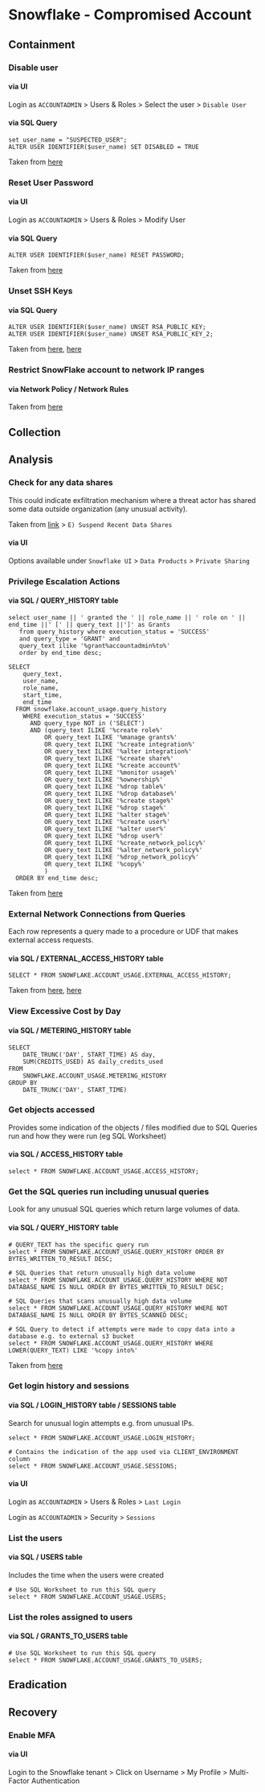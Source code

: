 # Snowflake - Compromised Account

## Containment

### Disable user 

#### via UI

Login as `ACCOUNTADMIN` > Users & Roles > Select the user > `Disable User`

#### via SQL Query

```
set user_name = "SUSPECTED_USER";
ALTER USER IDENTIFIER($user_name) SET DISABLED = TRUE
```

Taken from [here](https://community.snowflake.com/s/article/Communication-ID-0108977-Additional-Information)

### Reset User Password

#### via UI

Login as `ACCOUNTADMIN` > Users & Roles > Modify User

#### via SQL Query

```
ALTER USER IDENTIFIER($user_name) RESET PASSWORD;
```

Taken from [here](https://community.snowflake.com/s/article/Communication-ID-0108977-Additional-Information)

### Unset SSH Keys

#### via SQL Query

```
ALTER USER IDENTIFIER($user_name) UNSET RSA_PUBLIC_KEY;
ALTER USER IDENTIFIER($user_name) UNSET RSA_PUBLIC_KEY_2;
```

Taken from [here](https://community.snowflake.com/s/article/Communication-ID-0108977-Additional-Information), [here](https://docs.snowflake.com/en/user-guide/key-pair-auth)

### Restrict SnowFlake account to network IP ranges

#### via Network Policy / Network Rules

Taken from [here](https://docs.snowflake.com/en/user-guide/network-policies#about-network-policies)

## Collection

## Analysis

### Check for any data shares

This could indicate exfiltration mechanism where a threat actor has shared some data outside organization (any unusual activity).

Taken from [link](https://www.obsidiansecurity.com/blog/a-practical-guide-to-handling-unauthorized-access-to-snowflake/) > `E) Suspend Recent Data Shares` 

#### via UI

Options available under `Snowflake UI` > `Data Products` > `Private Sharing`

### Privilege Escalation Actions

#### via SQL  / QUERY_HISTORY table

```
select user_name || ' granted the ' || role_name || ' role on ' || end_time ||' [' || query_text ||']' as Grants
   from query_history where execution_status = 'SUCCESS'
   and query_type = 'GRANT' and
   query_text ilike '%grant%accountadmin%to%'
   order by end_time desc;
```

```
SELECT
    query_text,
    user_name,
    role_name,
    start_time,
    end_time
  FROM snowflake.account_usage.query_history
    WHERE execution_status = 'SUCCESS'
      AND query_type NOT in ('SELECT')
      AND (query_text ILIKE '%create role%'
          OR query_text ILIKE '%manage grants%'
          OR query_text ILIKE '%create integration%'
          OR query_text ILIKE '%alter integration%'
          OR query_text ILIKE '%create share%'
          OR query_text ILIKE '%create account%'
          OR query_text ILIKE '%monitor usage%'
          OR query_text ILIKE '%ownership%'
          OR query_text ILIKE '%drop table%'
          OR query_text ILIKE '%drop database%'
          OR query_text ILIKE '%create stage%'
          OR query_text ILIKE '%drop stage%'
          OR query_text ILIKE '%alter stage%'
          OR query_text ILIKE '%create user%'
          OR query_text ILIKE '%alter user%'
          OR query_text ILIKE '%drop user%'
          OR query_text ILIKE '%create_network_policy%'
          OR query_text ILIKE '%alter_network_policy%'
          OR query_text ILIKE '%drop_network_policy%'
          OR query_text ILIKE '%copy%'
          )
  ORDER BY end_time desc;
```

Taken from [here](https://community.snowflake.com/s/article/Communication-ID-0108977-Additional-Information)

### External Network Connections from Queries

Each row represents a query made to a procedure or UDF that makes external access requests.

#### via SQL / EXTERNAL_ACCESS_HISTORY table

```
SELECT * FROM SNOWFLAKE.ACCOUNT_USAGE.EXTERNAL_ACCESS_HISTORY;
```

Taken from [here](https://community.snowflake.com/s/article/Communication-ID-0108977-Additional-Information), [here](https://docs.snowflake.com/en/release-notes/2024/8_00#account-usage-new-external-access-history-view)

### View Excessive Cost by Day

#### via SQL / METERING_HISTORY table

```
SELECT 
    DATE_TRUNC('DAY', START_TIME) AS day,
    SUM(CREDITS_USED) AS daily_credits_used
FROM 
    SNOWFLAKE.ACCOUNT_USAGE.METERING_HISTORY
GROUP BY 
    DATE_TRUNC('DAY', START_TIME)
```

### Get objects accessed

Provides some indication of the objects / files modified due to SQL Queries run and how they were run (eg SQL Worksheet)

#### via SQL / ACCESS_HISTORY table
```
select * FROM SNOWFLAKE.ACCOUNT_USAGE.ACCESS_HISTORY;
```

### Get the SQL queries run including unusual queries

Look for any unusual SQL queries which return large volumes of data.

#### via SQL / QUERY_HISTORY table

```
# QUERY_TEXT has the specific query run
select * FROM SNOWFLAKE.ACCOUNT_USAGE.QUERY_HISTORY ORDER BY BYTES_WRITTEN_TO_RESULT DESC;

# SQL Queries that return unusually high data volume
select * FROM SNOWFLAKE.ACCOUNT_USAGE.QUERY_HISTORY WHERE NOT DATABASE_NAME IS NULL ORDER BY BYTES_WRITTEN_TO_RESULT DESC;

# SQL Queries that scans unusually high data volume
select * FROM SNOWFLAKE.ACCOUNT_USAGE.QUERY_HISTORY WHERE NOT DATABASE_NAME IS NULL ORDER BY BYTES_SCANNED DESC;

# SQL Query to detect if attempts were made to copy data into a database e.g. to external s3 bucket
select * FROM SNOWFLAKE.ACCOUNT_USAGE.QUERY_HISTORY WHERE LOWER(QUERY_TEXT) LIKE '%copy into%'
```

Taken from [here](https://www.mitiga.io/blog/tactical-guide-to-threat-hunting-in-snowflake-environments)

### Get login history and sessions

#### via SQL / LOGIN_HISTORY table / SESSIONS table

Search for unusual login attempts e.g. from unusual IPs. 

```
select * FROM SNOWFLAKE.ACCOUNT_USAGE.LOGIN_HISTORY;

# Contains the indication of the app used via CLIENT_ENVIRONMENT column
select * FROM SNOWFLAKE.ACCOUNT_USAGE.SESSIONS;
```

#### via UI

Login as `ACCOUNTADMIN` > Users & Roles > `Last Login`

Login as `ACCOUNTADMIN` > Security > `Sessions`

### List the users

#### via SQL / USERS table

Includes the time when the users were created

```
# Use SQL Worksheet to run this SQL query
select * FROM SNOWFLAKE.ACCOUNT_USAGE.USERS;
```

### List the roles assigned to users

#### via SQL / GRANTS_TO_USERS table

```
# Use SQL Worksheet to run this SQL query
select * FROM SNOWFLAKE.ACCOUNT_USAGE.GRANTS_TO_USERS;
```

## Eradication

## Recovery

### Enable MFA

#### via UI

Login to the Snowflake tenant > Click on Username > My Profile > Multi-Factor Authentication
